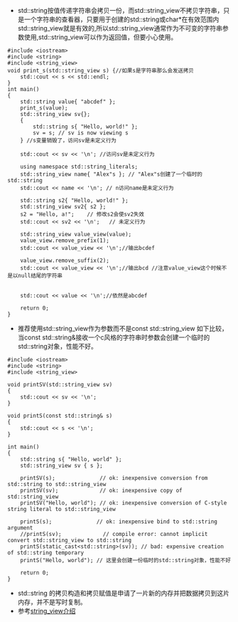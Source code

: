 * std::string按值传递字符串会拷贝一份，而std::string_view不拷贝字符串，只是一个字符串的查看器，只要用于创建的std::string或char*在有效范围内std::string_view就是有效的,所以std::string_view通常作为不可变的字符串参数使用,std::string_view可以作为返回值，但要小心使用。
```
#include <iostream>
#include <string>
#include <string_view>
void print_s(std::string_view s) {//如果s是字符串那么会发送拷贝
    std::cout << s << std::endl;
}
int main()
{
    std::string value{ "abcdef" };
    print_s(value);
    std::string_view sv{};
    {
        std::string s{ "Hello, world!" };
        sv = s; // sv is now viewing s
    } //s变量销毁了，访问sv是未定义行为

    std::cout << sv << '\n'; //访问sv是未定义行为

    using namespace std::string_literals;
    std::string_view name{ "Alex"s }; // "Alex"s创建了一个临时的std::string
    std::cout << name << '\n'; // n访问name是未定义行为

    std::string s2{ "Hello, world!" };
    std::string_view sv2{ s2 };
    s2 = "Hello, a!";    // 修改s2会使sv2失效
    std::cout << sv2 << '\n';   // 未定义行为

    std::string_view value_view(value);
    value_view.remove_prefix(1);
    std::cout << value_view << '\n';//输出bcdef

    value_view.remove_suffix(2);
    std::cout << value_view << '\n';//输出bcd //注意value_view这个时候不是以null结尾的字符串


    std::cout << value << '\n';//依然是abcdef

    return 0;
}
```
* 推荐使用std::string_view作为参数而不是const std::string_view
如下比较，当const std::string&接收一个c风格的字符串时参数会创建一个临时的std::string对象，性能不好。
```
#include <iostream>
#include <string>
#include <string_view>

void printSV(std::string_view sv)
{
    std::cout << sv << '\n';
}

void printS(const std::string& s)
{
    std::cout << s << '\n';
}

int main()
{
    std::string s{ "Hello, world" };
    std::string_view sv { s };

    printSV(s);              // ok: inexpensive conversion from std::string to std::string_view
    printSV(sv);             // ok: inexpensive copy of std::string_view
    printSV("Hello, world"); // ok: inexpensive conversion of C-style string literal to std::string_view

    printS(s);              // ok: inexpensive bind to std::string argument
    //printS(sv);             // compile error: cannot implicit convert std::string_view to std::string
    printS(static_cast<std::string>(sv)); // bad: expensive creation of std::string temporary
    printS("Hello, world"); // 这里会创建一份临时的std::string对象，性能不好

    return 0;
}
```
* std::string 的拷贝构造和拷贝赋值是申请了一片新的内存并把数据拷贝到这片内存，并不是写时复制。
* 参考[string_view介绍](https://www.learncpp.com/cpp-tutorial/introduction-to-stdstring_view)

